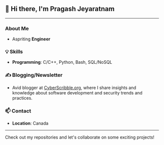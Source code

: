 ## 👋 Hi there, I'm Pragash Jeyaratnam

---

### About Me

- Aspriting **Engineer**

### 💡 Skills

- **Programming**: C/C++, Python, Bash, SQL/NoSQL

### ✍️ Blogging/Newsletter

- Avid blogger at [CyberScribble.org](https://cyberscribble.org), where I share insights and knowledge about software development and security trends and practices.

### 📫 Contact

- **Location**: Canada

---

Check out my repositories and let's collaborate on some exciting projects!
